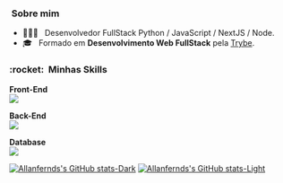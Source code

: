 

<h3> &nbsp;Sobre mim </h3>

- 🧑🏾‍💻 &nbsp; Desenvolvedor FullStack Python / JavaScript / NextJS / Node.
- 🎓 &nbsp; Formado em **Desenvolvimento Web FullStack** pela <a href="https://app.betrybe.com/">Trybe</a>.

<h3> :rocket: &nbsp;Minhas Skills </h3>

**Front-End**
<br/>
![](https://skillicons.dev/icons?i=js,html,css,react,next,vite,tailwind,materialui,bootstrap,sass,less,jest,redux,)


**Back-End**
<br/>
![](https://skillicons.dev/icons?i=nodejs,typescript,expressjs,prisma,sequelize,docker,python,fastapi,bash,)


**Database**
<br/>
![](https://skillicons.dev/icons?i=mysql,postgres,mongo,firebase,)


[![Allanfernds's GitHub stats-Dark](https://github-readme-stats.vercel.app/api?username=allanfernds&show_icons=true&theme=dark#gh-dark-mode-only)](https://github.com/allanfernds/github-readme-stats#gh-dark-mode-only)
[![Allanfernds's GitHub stats-Light](https://github-readme-stats.vercel.app/api?username=allanfernds&show_icons=true&theme=default#gh-light-mode-only)](https://github.com/allanfernds/github-readme-stats#gh-light-mode-only)



